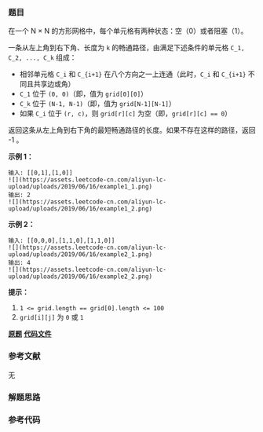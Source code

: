 ### 题目
在一个 N × N 的方形网格中，每个单元格有两种状态：空（0）或者阻塞（1）。

一条从左上角到右下角、长度为 `k` 的畅通路径，由满足下述条件的单元格 `C_1, C_2, ..., C_k` 组成：

  * 相邻单元格 `C_i` 和 `C_{i+1}` 在八个方向之一上连通（此时，`C_i` 和 `C_{i+1}` 不同且共享边或角）
  * `C_1` 位于 `(0, 0)`（即，值为 `grid[0][0]`）
  * `C_k` 位于 `(N-1, N-1)`（即，值为 `grid[N-1][N-1]`）
  * 如果 `C_i` 位于 `(r, c)`，则 `grid[r][c]` 为空（即，`grid[r][c] == 0`）

返回这条从左上角到右下角的最短畅通路径的长度。如果不存在这样的路径，返回 -1 。



**示例 1：**

    
    
    输入: [[0,1],[1,0]]
    ![](https://assets.leetcode-cn.com/aliyun-lc-upload/uploads/2019/06/16/example1_1.png)
    输出: 2
    ![](https://assets.leetcode-cn.com/aliyun-lc-upload/uploads/2019/06/16/example1_2.png)
    

**示例 2：**

    
    
    输入: [[0,0,0],[1,1,0],[1,1,0]]
    ![](https://assets.leetcode-cn.com/aliyun-lc-upload/uploads/2019/06/16/example2_1.png)
    输出: 4
    ![](https://assets.leetcode-cn.com/aliyun-lc-upload/uploads/2019/06/16/example2_2.png)
    



**提示：**

  1. `1 <= grid.length == grid[0].length <= 100`
  2. `grid[i][j]` 为 `0` 或 `1`

 **[原题](https://leetcode-cn.com/problems/shortest-path-in-binary-matrix/)**    **[代码文件]()**


### 参考文献
无

### 解题思路




### 参考代码

```go


```




